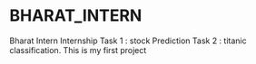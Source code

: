 # BHARAT_INTERN
Bharat Intern Internship Task 1 : stock Prediction Task 2 : titanic classification.
This is my first project
